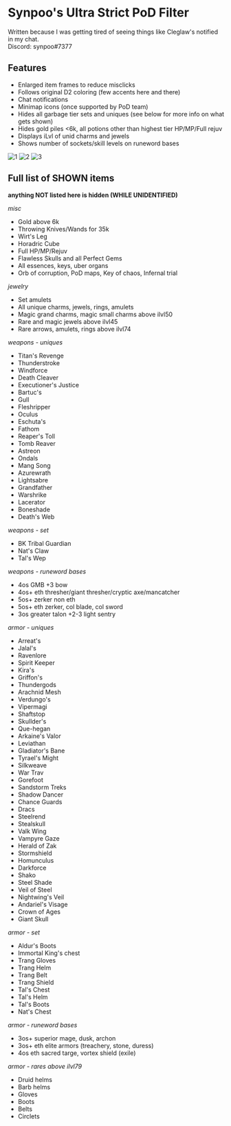 # Synpoo's Ultra Strict PoD Filter
Written because I was getting tired of seeing things like Cleglaw's notified in my chat.  
Discord: synpoo#7377

## Features
- Enlarged item frames to reduce misclicks
- Follows original D2 coloring (few accents here and there)
- Chat notifications
- Minimap icons (once supported by PoD team)
- Hides all garbage tier sets and uniques (see below for more info on what gets shown)
- Hides gold piles <6k, all potions other than highest tier HP/MP/Full rejuv
- Displays iLvl of unid charms and jewels
- Shows number of sockets/skill levels on runeword bases

![1](https://user-images.githubusercontent.com/80501583/110892700-6590bb80-82a9-11eb-8e30-565431cc19c0.jpg)
![2](https://user-images.githubusercontent.com/80501583/110892718-6cb7c980-82a9-11eb-9835-e5b81b707370.png)
![3](https://user-images.githubusercontent.com/80501583/110892723-6d506000-82a9-11eb-9fbe-69c4834dfa3e.jpg)

## Full list of SHOWN items
**anything NOT listed here is hidden (WHILE UNIDENTIFIED)**

*misc*
- Gold above 6k
- Throwing Knives/Wands for 35k
- Wirt's Leg
- Horadric Cube
- Full HP/MP/Rejuv
- Flawless Skulls and all Perfect Gems
- All essences, keys, uber organs
- Orb of corruption, PoD maps, Key of chaos, Infernal trial  

*jewelry*
- Set amulets
- All unique charms, jewels, rings, amulets
- Magic grand charms, magic small charms above ilvl50
- Rare and magic jewels above ilvl45
- Rare arrows, amulets, rings above ilvl74  

*weapons - uniques*
- Titan's Revenge
- Thunderstroke
- Windforce
- Death Cleaver
- Executioner's Justice
- Bartuc's
- Gull
- Fleshripper
- Oculus
- Eschuta's
- Fathom
- Reaper's Toll
- Tomb Reaver
- Astreon
- Ondals
- Mang Song
- Azurewrath
- Lightsabre
- Grandfather
- Warshrike
- Lacerator
- Boneshade
- Death's Web

*weapons - set*
- BK Tribal Guardian
- Nat's Claw
- Tal's Wep

*weapons - runeword bases*
- 4os GMB +3 bow
- 4os+ eth thresher/giant thresher/cryptic axe/mancatcher
- 5os+ zerker non eth
- 5os+ eth zerker, col blade, col sword
- 3os greater talon +2-3 light sentry

*armor - uniques*
- Arreat's
- Jalal's
- Ravenlore
- Spirit Keeper
- Kira's
- Griffon's
- Thundergods
- Arachnid Mesh
- Verdungo's
- Vipermagi
- Shaftstop
- Skullder's
- Que-hegan
- Arkaine's Valor
- Leviathan
- Gladiator's Bane
- Tyrael's Might
- Silkweave
- War Trav
- Gorefoot
- Sandstorm Treks
- Shadow Dancer
- Chance Guards
- Dracs
- Steelrend
- Stealskull
- Valk Wing
- Vampyre Gaze
- Herald of Zak
- Stormshield
- Homunculus
- Darkforce
- Shako
- Steel Shade
- Veil of Steel
- Nightwing's Veil
- Andariel's Visage
- Crown of Ages
- Giant Skull

*armor - set*
- Aldur's Boots
- Immortal King's chest
- Trang Gloves
- Trang Helm
- Trang Belt
- Trang Shield
- Tal's Chest
- Tal's Helm
- Tal's Boots
- Nat's Chest

*armor - runeword bases*
- 3os+ superior mage, dusk, archon
- 3os+ eth elite armors (treachery, stone, duress)
- 4os eth sacred targe, vortex shield (exile)

*armor - rares above ilvl79*
- Druid helms
- Barb helms
- Gloves
- Boots
- Belts
- Circlets
